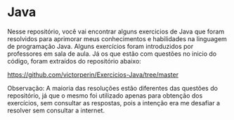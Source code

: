 # Java
<p>Nesse repositório, você vai encontrar alguns exercicios de Java que foram resolvidos para aprimorar meus conhecimentos e habilidades na linguagem de programação Java.
 Alguns exercícios foram introduzidos por professores em sala de aula. Já os que estão com questões no inicio do código, foram extraídos do repositório abaixo: </p>
 <a href="https://github.com/victorperin/Exercicios-Java/tree/master">https://github.com/victorperin/Exercicios-Java/tree/master</a>
 
<p>Observação: A maioria das resoluções estão diferentes das questões do repositório, já que o mesmo foi utilizado apenas para obtenção dos exercícios, sem consultar as respostas, pois a intenção era me desafiar a resolver sem consultar a internet.</p>
